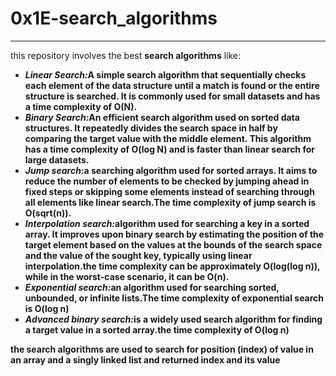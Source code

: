 <h1>0x1E-search_algorithms</h1>

<hr />

<p> this repository involves the best <strong>search algorithms</strong> like:</p>

<ul>
<li><strong><i>Linear Search:</i><strong>A simple search algorithm that sequentially checks each element of the data structure until a match is found or the entire structure is searched. It is commonly used for small datasets and has a time complexity of O(N).</li>
<li><strong><i>Binary Search:</i><strong>An efficient search algorithm used on sorted data structures. It repeatedly divides the search space in half by comparing the target value with the middle element. This algorithm has a time complexity of O(log N) and is faster than linear search for large datasets.</li>
<li><strong><i>Jump search:</i><strong>a searching algorithm used for sorted arrays. It aims to reduce the number of elements to be checked by jumping ahead in fixed steps or skipping some elements instead of searching through all elements like linear search.The time complexity of jump search is O(sqrt(n)).</li>
<li><strong><i>Interpolation search:</i><strong>algorithm used for searching a key in a sorted array. It improves upon binary search by estimating the position of the target element based on the values at the bounds of the search space and the value of the sought key, typically using linear interpolation.the time complexity can be approximately O(log(log n)), while in the worst-case scenario, it can be O(n).</li>
<li><strong><i>Exponential search:</i><strong>an algorithm used for searching sorted, unbounded, or infinite lists.The time complexity of exponential search is O(log n)</li>
<li><strong><i>Advanced binary search:</i><strong>is a widely used search algorithm for finding a target value in a sorted array.the time complexity of O(log n)</li>
</ul>

<p>the search algorithms are used to search for position (index) of value in an array and a singly linked list and returned index and its value</p>
